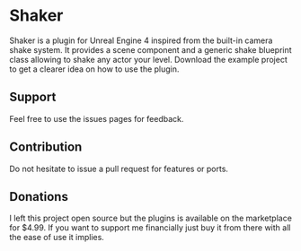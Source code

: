 # Shaker

Shaker is a plugin for Unreal Engine 4 inspired from the built-in camera shake system. It provides a scene component and a generic shake blueprint class allowing to shake any actor your level. Download the example project to get a clearer idea on how to use the plugin.

## Support

Feel free to use the issues pages for feedback.

## Contribution 

Do not hesitate to issue a pull request for features or ports.

## Donations

I left this project open source but the plugins is available on the marketplace for $4.99. If you want to support me financially just buy it from there with all the ease of use it implies.
